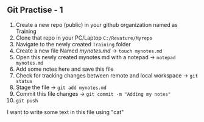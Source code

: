 ## Git Practise - 1
1. Create a new repo (public) in your github organization named as Training
2. Clone that repo in your PC/Laptop `C:/Revature/Myrepo`
3. Navigate to the newly created `Training` folder
4. Create a new file Named *mynotes.md*  -> `touch mynotes.md`
5. Open this newly created mynotes.md with a notepad -> `notepad mynotes.md`
6. Add some notes here and save this file
7. Check for tracking changes between remote and local workspace -> `git status`
8. Stage the file -> `git add mynotes.md`
9. Commit this file changes -> `git commit -m "Adding my notes"`
10. `git push`

I want to write some text in this file using "cat"